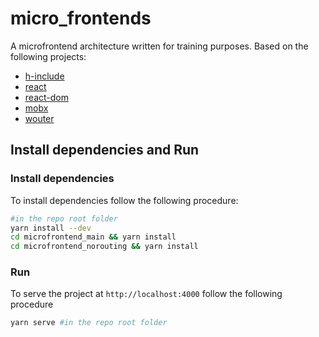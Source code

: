 # micro_frontends

A microfrontend architecture written for training purposes. Based on the following projects:

- [h-include](https://github.com/gustafnk/h-include)
- [react](https://github.com/facebook/react)
- [react-dom](https://github.com/facebook/react/tree/master/packages/react-dom)
- [mobx](https://github.com/mobxjs/mobx)
- [wouter](https://github.com/molefrog/wouter)

## Install dependencies and Run

### Install dependencies

To install dependencies follow the following procedure:

```bash
#in the repo root folder
yarn install --dev
cd microfrontend_main && yarn install
cd microfrontend_norouting && yarn install
```

### Run

To serve the project at `http://localhost:4000` follow the following procedure
```bash
yarn serve #in the repo root folder
```